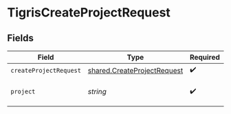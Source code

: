 # TigrisCreateProjectRequest


## Fields

| Field                                                                      | Type                                                                       | Required                                                                   | Description                                                                |
| -------------------------------------------------------------------------- | -------------------------------------------------------------------------- | -------------------------------------------------------------------------- | -------------------------------------------------------------------------- |
| `createProjectRequest`                                                     | [shared.CreateProjectRequest](../../models/shared/createprojectrequest.md) | :heavy_check_mark:                                                         | N/A                                                                        |
| `project`                                                                  | *string*                                                                   | :heavy_check_mark:                                                         | Create project with this name.                                             |